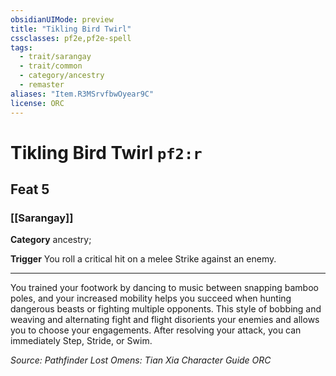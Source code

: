 ```yaml
---
obsidianUIMode: preview
title: "Tikling Bird Twirl"
cssclasses: pf2e,pf2e-spell
tags:
  - trait/sarangay
  - trait/common
  - category/ancestry
  - remaster
aliases: "Item.R3MSrvfbwOyear9C"
license: ORC
---
```

# Tikling Bird Twirl `pf2:r`
## Feat 5
### [[Sarangay]]

**Category** ancestry; 




**Trigger** You roll a critical hit on a melee Strike against an enemy.

* * *

You trained your footwork by dancing to music between snapping bamboo poles, and your increased mobility helps you succeed when hunting dangerous beasts or fighting multiple opponents. This style of bobbing and weaving and alternating fight and flight disorients your enemies and allows you to choose your engagements. After resolving your attack, you can immediately Step, Stride, or Swim.

*Source: Pathfinder Lost Omens: Tian Xia Character Guide*
*ORC*